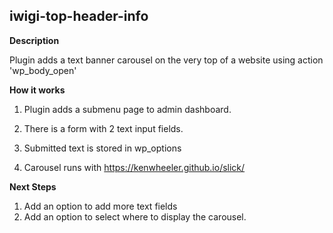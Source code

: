## iwigi-top-header-info

**Description**

Plugin adds a text banner carousel on the very top of a website using action 'wp_body_open'

**How it works**

1. Plugin adds a submenu page to admin dashboard. 

2. There is a form with 2 text input fields. 

3. Submitted text is stored in wp_options

4. Carousel runs with https://kenwheeler.github.io/slick/

**Next Steps**

1. Add an option to add more text fields
2. Add an option to select where to display the carousel. 

